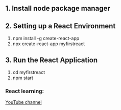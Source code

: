 <h2>1. Install node package manager</h2>
<h2>2. Setting up a React Environment</h2>
<ol> 
  <li>npm install -g create-react-app</li>
  <li>npx create-react-app myfirstreact</li>
</ol>


<h2>3. Run the React Application</h2>
<ol> 
  <li>cd myfirstreact</li>
  <li>npm start</li>
</ol>


<h3>React learning:</h3>
<p>
  <a href="https://www.youtube.com/watch?v=00kXjx9k3Os&list=PLN3n1USn4xlntqksY83W3997mmQPrUmqM&index=2">YouTube channel</a>
</p>

